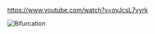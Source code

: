 https://www.youtube.com/watch?v=ovJcsL7vyrk

![Bifurcation](https://github.com/Robert-Rendell/bifurcation-diagram/assets/11077105/c9cfe891-45d6-4520-a335-a30870986d97)



